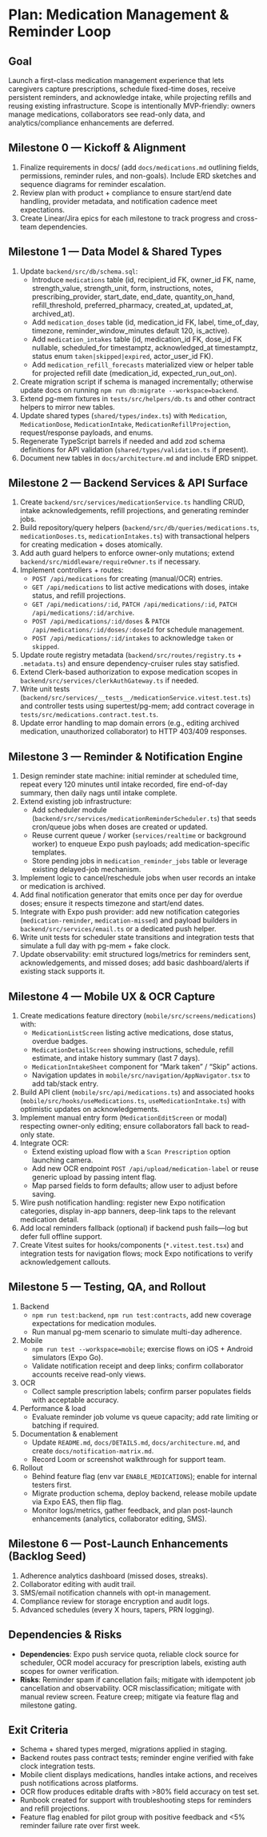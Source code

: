 # Plan: Medication Management & Reminder Loop

## Goal
Launch a first-class medication management experience that lets caregivers capture prescriptions, schedule fixed-time doses, receive persistent reminders, and acknowledge intake, while projecting refills and reusing existing infrastructure. Scope is intentionally MVP-friendly: owners manage medications, collaborators see read-only data, and analytics/compliance enhancements are deferred.

## Milestone 0 — Kickoff & Alignment
1. Finalize requirements in docs/ (add `docs/medications.md` outlining fields, permissions, reminder rules, and non-goals). Include ERD sketches and sequence diagrams for reminder escalation.
2. Review plan with product + compliance to ensure start/end date handling, provider metadata, and notification cadence meet expectations.
3. Create Linear/Jira epics for each milestone to track progress and cross-team dependencies.

## Milestone 1 — Data Model & Shared Types
1. Update `backend/src/db/schema.sql`:
   - Introduce `medications` table (id, recipient_id FK, owner_id FK, name, strength_value, strength_unit, form, instructions, notes, prescribing_provider, start_date, end_date, quantity_on_hand, refill_threshold, preferred_pharmacy, created_at, updated_at, archived_at).
   - Add `medication_doses` table (id, medication_id FK, label, time_of_day, timezone, reminder_window_minutes default 120, is_active).
   - Add `medication_intakes` table (id, medication_id FK, dose_id FK nullable, scheduled_for timestamptz, acknowledged_at timestamptz, status enum `taken|skipped|expired`, actor_user_id FK).
   - Add `medication_refill_forecasts` materialized view or helper table for projected refill date (medication_id, expected_run_out_on).
2. Create migration script if schema is managed incrementally; otherwise update docs on running `npm run db:migrate --workspace=backend`.
3. Extend pg-mem fixtures in `tests/src/helpers/db.ts` and other contract helpers to mirror new tables.
4. Update shared types (`shared/types/index.ts`) with `Medication`, `MedicationDose`, `MedicationIntake`, `MedicationRefillProjection`, request/response payloads, and enums.
5. Regenerate TypeScript barrels if needed and add zod schema definitions for API validation (`shared/types/validation.ts` if present).
6. Document new tables in `docs/architecture.md` and include ERD snippet.

## Milestone 2 — Backend Services & API Surface
1. Create `backend/src/services/medicationService.ts` handling CRUD, intake acknowledgements, refill projections, and generating reminder jobs.
2. Build repository/query helpers (`backend/src/db/queries/medications.ts`, `medicationDoses.ts`, `medicationIntakes.ts`) with transactional helpers for creating medication + doses atomically.
3. Add auth guard helpers to enforce owner-only mutations; extend `backend/src/middleware/requireOwner.ts` if necessary.
4. Implement controllers + routes:
   - `POST /api/medications` for creating (manual/OCR) entries.
   - `GET /api/medications` to list active medications with doses, intake status, and refill projections.
   - `GET /api/medications/:id`, `PATCH /api/medications/:id`, `PATCH /api/medications/:id/archive`.
   - `POST /api/medications/:id/doses` & `PATCH /api/medications/:id/doses/:doseId` for schedule management.
   - `POST /api/medications/:id/intakes` to acknowledge `taken` or `skipped`.
5. Update route registry metadata (`backend/src/routes/registry.ts` + `.metadata.ts`) and ensure dependency-cruiser rules stay satisfied.
6. Extend Clerk-based authorization to expose medication scopes in `backend/src/services/clerkAuthGateway.ts` if needed.
7. Write unit tests (`backend/src/services/__tests__/medicationService.vitest.test.ts`) and controller tests using supertest/pg-mem; add contract coverage in `tests/src/medications.contract.test.ts`.
8. Update error handling to map domain errors (e.g., editing archived medication, unauthorized collaborator) to HTTP 403/409 responses.

## Milestone 3 — Reminder & Notification Engine
1. Design reminder state machine: initial reminder at scheduled time, repeat every 120 minutes until intake recorded, fire end-of-day summary, then daily nags until intake complete.
2. Extend existing job infrastructure:
   - Add scheduler module (`backend/src/services/medicationReminderScheduler.ts`) that seeds cron/queue jobs when doses are created or updated.
   - Reuse current queue / worker (`services/realtime` or background worker) to enqueue Expo push payloads; add medication-specific templates.
   - Store pending jobs in `medication_reminder_jobs` table or leverage existing delayed-job mechanism.
3. Implement logic to cancel/reschedule jobs when user records an intake or medication is archived.
4. Add final notification generator that emits once per day for overdue doses; ensure it respects timezone and start/end dates.
5. Integrate with Expo push provider: add new notification categories (`medication-reminder`, `medication-missed`) and payload builders in `backend/src/services/email.ts` or a dedicated push helper.
6. Write unit tests for scheduler state transitions and integration tests that simulate a full day with pg-mem + fake clock.
7. Update observability: emit structured logs/metrics for reminders sent, acknowledgements, and missed doses; add basic dashboard/alerts if existing stack supports it.

## Milestone 4 — Mobile UX & OCR Capture
1. Create medications feature directory (`mobile/src/screens/medications`) with:
   - `MedicationListScreen` listing active medications, dose status, overdue badges.
   - `MedicationDetailScreen` showing instructions, schedule, refill estimate, and intake history summary (last 7 days).
   - `MedicationIntakeSheet` component for “Mark taken” / “Skip” actions.
   - Navigation updates in `mobile/src/navigation/AppNavigator.tsx` to add tab/stack entry.
2. Build API client (`mobile/src/api/medications.ts`) and associated hooks (`mobile/src/hooks/useMedications.ts`, `useMedicationIntake.ts`) with optimistic updates on acknowledgements.
3. Implement manual entry form (`MedicationEditScreen` or modal) respecting owner-only editing; ensure collaborators fall back to read-only state.
4. Integrate OCR:
   - Extend existing upload flow with a `Scan Prescription` option launching camera.
   - Add new OCR endpoint `POST /api/upload/medication-label` or reuse generic upload by passing intent flag.
   - Map parsed fields to form defaults; allow user to adjust before saving.
5. Wire push notification handling: register new Expo notification categories, display in-app banners, deep-link taps to the relevant medication detail.
6. Add local reminders fallback (optional) if backend push fails—log but defer full offline support.
7. Create Vitest suites for hooks/components (`*.vitest.test.tsx`) and integration tests for navigation flows; mock Expo notifications to verify acknowledgement callouts.

## Milestone 5 — Testing, QA, and Rollout
1. Backend
   - `npm run test:backend`, `npm run test:contracts`, add new coverage expectations for medication modules.
   - Run manual pg-mem scenario to simulate multi-day adherence.
2. Mobile
   - `npm run test --workspace=mobile`; exercise flows on iOS + Android simulators (Expo Go).
   - Validate notification receipt and deep links; confirm collaborator accounts receive read-only views.
3. OCR
   - Collect sample prescription labels; confirm parser populates fields with acceptable accuracy.
4. Performance & load
   - Evaluate reminder job volume vs queue capacity; add rate limiting or batching if required.
5. Documentation & enablement
   - Update `README.md`, `docs/DETAILS.md`, `docs/architecture.md`, and create `docs/notification-matrix.md`.
   - Record Loom or screenshot walkthrough for support team.
6. Rollout
   - Behind feature flag (env var `ENABLE_MEDICATIONS`); enable for internal testers first.
   - Migrate production schema, deploy backend, release mobile update via Expo EAS, then flip flag.
   - Monitor logs/metrics, gather feedback, and plan post-launch enhancements (analytics, collaborator editing, SMS).

## Milestone 6 — Post-Launch Enhancements (Backlog Seed)
1. Adherence analytics dashboard (missed doses, streaks).
2. Collaborator editing with audit trail.
3. SMS/email notification channels with opt-in management.
4. Compliance review for storage encryption and audit logs.
5. Advanced schedules (every X hours, tapers, PRN logging).

## Dependencies & Risks
- **Dependencies**: Expo push service quota, reliable clock source for scheduler, OCR model accuracy for prescription labels, existing auth scopes for owner verification.
- **Risks**: Reminder spam if cancellation fails; mitigate with idempotent job cancellation and observability. OCR misclassification; mitigate with manual review screen. Feature creep; mitigate via feature flag and milestone gating.

## Exit Criteria
- Schema + shared types merged, migrations applied in staging.
- Backend routes pass contract tests; reminder engine verified with fake clock integration tests.
- Mobile client displays medications, handles intake actions, and receives push notifications across platforms.
- OCR flow produces editable drafts with >80% field accuracy on test set.
- Runbook created for support with troubleshooting steps for reminders and refill projections.
- Feature flag enabled for pilot group with positive feedback and <5% reminder failure rate over first week.

